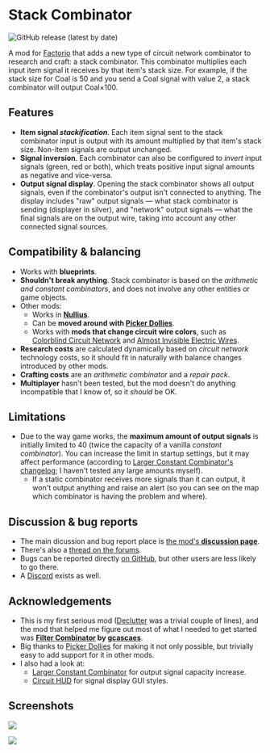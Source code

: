 # Stack Combinator

![GitHub release (latest by date)](https://img.shields.io/github/v/release/modo-lv/factorio-mod-stack-combinator?label=latest%20release)

A mod for [Factorio](http://factorio.com) that adds a new type of circuit network combinator to research and craft: a stack combinator. This combinator multiplies each input item signal it receives by that item's stack size. For example, if the stack size for Coal is 50 and you send a Coal signal with value 2, a stack combinator will output Coal×100.

## Features
* **Item signal *stackification***. Each item signal sent to the stack combinator input is output with its amount multiplied by that item's stack size. Non-item signals are output unchanged.
* **Signal inversion**. Each combinator can also be configured to *invert* input signals (green, red or both), which treats positive input signal amounts as negative and vice-versa.
* **Output signal display**. Opening the stack combinator shows all output signals, even if the combinator's output isn't connected to anything. The display includes "raw" output signals — what stack combinator is sending (displayer in silver), and "network" output signals — what the final signals are on the output wire, taking into account any other connected signal sources.

## Compatibility & balancing

* Works with **blueprints**.
* **Shouldn't break anything**. Stack combinator is based on the *arithmetic and constant combinators*, and does not involve any other entities or game objects.
* Other mods:
    * Works in **[Nullius](https://mods.factorio.com/mod/nullius)**. 
    * Can be **moved around with [Picker Dollies](https://mods.factorio.com/mod/PickerDollies)**.
    * Works with **mods that change circuit wire colors**, such as [Colorblind Circuit Network](https://mods.factorio.com/mod/ColorblindCircuitNetwork) and [Almost Invisible Electric Wires](https://mods.factorio.com/mod/AlmostInvisibleElectricWires).
* **Research costs** are calculated dynamically based on *circuit network* technology costs, so it should fit in naturally with balance changes introduced by other mods.
* **Crafting costs** are an *arithmetic combinator* and a *repair pack*.
* **Multiplayer** hasn't been tested, but the mod doesn't do anything incompatible that I know of, so it *should* be OK.

## Limitations
* Due to the way game works, the **maximum amount of output signals** is initially limited to 40 (twice the capacity of a vanilla *constant combinator*). You can increase the limit in startup settings, but it may affect performance (according to [Larger Constant Combinator's changelog](https://mods.factorio.com/mod/Larger-Constant-Combinator/changelog); I haven't tested any large amounts myself).
    * If a static combinator receives more signals than it can output, it won't output anything and raise an alert (so you can see on the map which combinator is having the problem and where).

## Discussion & bug reports
* The main dicussion and bug report place is [the mod's **discussion page**](https://mods.factorio.com/mod/stack-combinator/discussion).
* There's also a [thread on the forums](https://forums.factorio.com/viewtopic.php?f=190&t=94655).
* Bugs can be reported directly [on GitHub](http://github.com/modo-lv/factorio-mod-stack-combinator/issues), but other users are less likely to go there.
* A [Discord](https://discord.gg/K3aHYvak9M) exists as well.

## Acknowledgements
* This is my first serious mod ([Declutter](http://mods.factorio.com/mod/declutter) was a trivial couple of lines), and the mod that helped me figure out most of what I needed to get started was **[Filter Combinator](https://mods.factorio.com/mod/Filter_Combinator) by [gcascaes](https://mods.factorio.com/user/gcascaes)**.
* Big thanks to [Picker Dollies](https://mods.factorio.com/mod/PickerDollies) for making it not only possible, but trivially easy to add support for it in other mods.
* I also had a look at:
    * [Larger Constant Combinator](https://mods.factorio.com/mod/Larger-Constant-Combinator) for output signal capacity increase.
    * [Circuit HUD](https://mods.factorio.com/mod/CircuitHUD) for signal display GUI styles.


## Screenshots
![](https://github.com/modo-lv/factorio-mod-stack-combinator/raw/master/screenshots/red.jpg)

![](https://github.com/modo-lv/factorio-mod-stack-combinator/raw/master/screenshots/green.jpg)